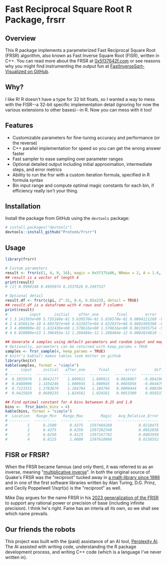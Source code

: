 # Fast Reciprocal Square Root R Package, frsrr

## Overview

This R package implements a parameterized Fast Reciprocal Square Root (FRSR) algorithm, also known as Fast Inverse Square Root (FISR), written in C++. You can read more about the FRSR at [0x5f37642f.com](https://0x5f37642f.com/) or see reasons why you might find instrumenting the output fun at [FastInverseSqrt-Visualized on GitHub](https://github.com/hyland-uw/FastInverseSqrt-Visualized).

## Why?

I like R! R doesn't have a type for 32 bit floats, so I wanted a way to mess with the FISR--a 32-bit specific implementation detail (ignoring for now the various extensions to other bases)--in R. Now you can mess with it too!

## Features

- Customizable parameters for fine-tuning accuracy and performance (or the reverse)
- C++ parallel implementation for speed so you can get the wrong answer faster
- Fast sampler to ease sampling over parameter ranges
- Optional detailed output including initial approximation, intermediate steps, and error metrics
- Ability to run the frsr with a custom iteration formula, specified in R formula syntax
- Bin input range and compute optimal magic constants for each bin, if efficiency really isn't your thing.

## Installation

Install the package from GitHub using the `devtools` package:

```R
# install.packages("devtools")
devtools::install_github("Protonk/frsrr")
```

## Usage

```R
library(frsrr)

# Custom parameters
result <- frsr(c(1, 4, 9, 16), magic = 0x5f375a86, NRmax = 2, A = 1.6, B = 0.6)
## result is a vector of length 4
print(result)
# [1] 0.9990148 0.4995074 0.3337626 0.2497537

# Optional detail 
result.df <- frsr(c(pi, 2^-31, 0.4, 6.02e23), detail = TRUE)
## result.df is a dataframe with 4 rows and 7 columns
print(result)
#          input      initial    after_one        final        error          diff iters
# 1 3.141593e+00 5.735160e-01 5.639570e-01 5.639570e-01 0.0004121269 -9.558976e-03     1
# 2 4.656613e-10 4.693787e+04 4.632937e+04 4.632937e+04 0.0002499308 -6.085039e+02     1
# 3 4.000000e-01 1.632430e+00 1.578616e+00 1.578616e+00 0.0015955754 -5.381417e-02     1
# 4 6.020000e+23 1.306493e-12 1.288484e-12 1.288484e-12 0.0002824810 -1.800936e-14     1

## Generate 4 samples using default parameters and random input and magic values
# Optionally, parameters can be returned with keep_params = TRUE
samples <- frsr_sample(4, keep_params = TRUE)
# knitr's kable() makes tables look better on github
library(knitr)
kable(samples, format = "simple")
#      input     initial   after_one      final       error        diff   iters        magic   NRmax     A     B   tol
# ----------  ----------  ----------  ---------  ----------  -----------  ------  -----------  ------  ----  ----  ----
#  0.3035076   1.8942177    1.809921   1.809921   0.0028867   -0.0842963       1   1598040167       1   1.5   0.5     0
#  0.8480096   1.1454246    1.080945   1.080945   0.0045856   -0.0644797       1   1597974746       1   1.5   0.5     0
#  0.7123331   1.1783870    1.184784   1.184784   0.0000444    0.0063969       1   1597113118       1   1.5   0.5     0
#  0.9425029   0.9680235    1.024561   1.024561   0.0053300    0.0565371       1   1597011026       1   1.5   0.5     0

## Find optimal constant for 4 bins betweeon 0.25 and 1.0
bins <-  frsr_bin(n_bins = 4)
kable(bins, format = "simple")
#  Location   Range_Min   Range_Max        Magic   Avg_Relative_Error   Max_Relative_Error    N
# ---------  ----------  ----------  -----------  -------------------  -------------------  ---
#         1      0.2500      0.4375   1597469260            0.0218475            0.0331088    4
#         2      0.4375      0.6250   1597202340            0.0052858            0.0090786    4
#         3      0.6250      0.8125   1597247742            0.0083959            0.0136274    4
#         4      0.8125      1.0000   1597610966            0.0158552            0.0252852    4
```

## FISR or FRSR?

When the FRSR became famous (and only then), it was referred to as an inverse, meaning "[multiplicative inverse](https://en.wikipedia.org/wiki/Multiplicative_inverse)". In both the original source of Quake's FRSR was the "reciproot" tucked away in [a math library since 1986](https://www.netlib.org/fdlibm/e_sqrt.c) and in one of the first software libraries written by Alan Turing, D.G. Prinz, and Cecily Poppelwell 1/sqrt(x) is the "reciproot" as well. 

Mike Day argues for the name FRSR in his [2023 generalization of the FRSR](https://arxiv.org/abs/2307.15600) to support any rational power or precision of base (including infinite precision). I think he's right. Fame has an interia all its own, so we shall see which name prevails.

## Our friends the robots

This project was built with the (paid) assistance of an AI tool, [Perplexity AI](https://www.perplexity.ai/). The AI assisted with writing code, understanding the R package development process, and writing C++ code (which is a language I've never written in). 